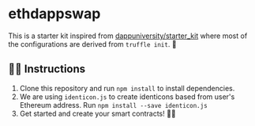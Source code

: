 # ethdappswap 
This is a starter kit inspired from [dappuniversity/starter_kit](https://github.com/dappuniversity/starter_kit) where most of the configurations are derived from `truffle init`. 🍄

## 👨‍🏫 Instructions 

1. Clone this repository and run `npm install` to install dependencies.
2. We are using `identicon.js` to create identicons based from user's Ethereum address. Run `npm install --save identicon.js`
3. Get started and create your smart contracts! 👨‍💻

